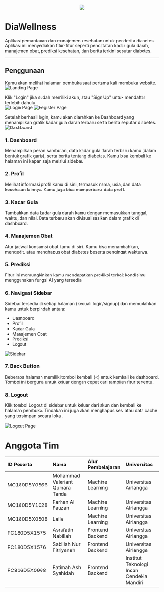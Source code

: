 <p align="Center"><img src="https://github.com/Capstone-Backup/.github/blob/main/DiaWellness1.png"></p>

# DiaWellness

Aplikasi pemantauan dan manajemen kesehatan untuk penderita diabetes. Aplikasi ini menyediakan fitur-fitur seperti pencatatan kadar gula darah, manajemen obat, prediksi kesehatan, dan berita terkini seputar diabetes.

---

## Penggunaan

Kamu akan melihat halaman pembuka saat pertama kali membuka website. <br>
![Landing Page](/opening.png)

Klik "Login" jika sudah memiliki akun, atau "Sign Up" untuk mendaftar terlebih dahulu. <br>
![Login Page](/login.png) ![Register Page](/register.png)

Setelah berhasil login, kamu akan diarahkan ke Dashboard yang menampilkan grafik kadar gula darah terbaru serta berita seputar diabetes. <br>
![Dashboard](/dashboard.png)

### 1. Dashboard  
Menampilkan pesan sambutan, data kadar gula darah terbaru kamu (dalam bentuk grafik garis), serta berita tentang diabetes.
Kamu bisa kembali ke halaman ini kapan saja melalui sidebar.

### 2. Profil  
Melihat informasi profil kamu di sini, termasuk nama, usia, dan data kesehatan lainnya.
Kamu juga bisa memperbarui data profil.

### 3. Kadar Gula  
Tambahkan data kadar gula darah kamu dengan memasukkan tanggal, waktu, dan nilai.
Data terbaru akan divisualisasikan dalam grafik di dashboard.

### 4. Manajemen Obat  
Atur jadwal konsumsi obat kamu di sini.
Kamu bisa menambahkan, mengedit, atau menghapus obat diabetes beserta pengingat waktunya.

### 5. Prediksi  
Fitur ini memungkinkan kamu mendapatkan prediksi terkait kondisimu menggunakan fungsi AI yang tersedia.

### 6. Navigasi Sidebar  
Sidebar tersedia di setiap halaman (kecuali login/signup) dan memudahkan kamu untuk berpindah antara:
- Dashboard  
- Profil  
- Kadar Gula  
- Manajemen Obat  
- Prediksi  
- Logout

![Sidebar](/sidebar.png)

### 7. Back Button  
Beberapa halaman memiliki tombol kembali (<) untuk kembali ke dashboard.
Tombol ini berguna untuk keluar dengan cepat dari tampilan fitur tertentu.

### 8. Logout  
Klik tombol Logout di sidebar untuk keluar dari akun dan kembali ke halaman pembuka.
Tindakan ini juga akan menghapus sesi atau data cache yang tersimpan secara lokal.  
<br>
![Logout Page](/logout.png)

# Anggota Tim

| ID Peserta | Nama | Alur Pembelajaran | Universitas |
| :--- | :--- | :--- | :--- |
| MC180D5Y0566 | Mohammad Valeriant Qumara Tanda | Machine Learning | Universitas Airlangga |
| MC180D5Y1028 | Farhan Al Fauzan | Machine Learning | Universitas Airlangga |
| MC180D5X0508 | Laila | Machine Learning | Universitas Airlangga |
| FC180D5X1575 | Asrafatin Nabillah | Frontend Backend | Universitas Airlangga |
| FC180D5X1576 | Sabillah Nur Fitriyanah | Frontend Backend | Universitas Airlangga |
| FC816D5X0968 | Fatimah Ash Syahidah | Frontend Backend | Institut Teknologi Insan Cendekia Mandiri|
